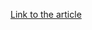 [Link to the article](https://www.akamai.com/blog/security/the-end-of-support-for-sha-tls-certificates)
